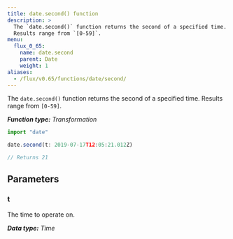 ```yaml
---
title: date.second() function
description: >
  The `date.second()` function returns the second of a specified time.
  Results range from `[0-59]`.
menu:
  flux_0_65:
    name: date.second
    parent: Date
    weight: 1
aliases:
  - /flux/v0.65/functions/date/second/
---
```


The `date.second()` function returns the second of a specified time.
Results range from `[0-59]`.

_**Function type:** Transformation_  

```js
import "date"

date.second(t: 2019-07-17T12:05:21.012Z)

// Returns 21
```

## Parameters

### t
The time to operate on.

_**Data type:** Time_
